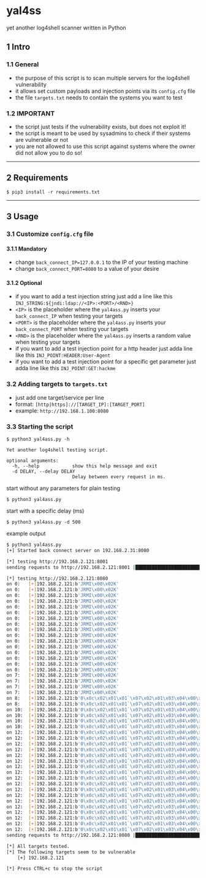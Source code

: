 # yal4ss
yet another log4shell scanner written in Python

## 1 Intro

### 1.1 General
- the purpose of this script is to scan multiple servers for the log4shell vulnerability
- it allows set custom payloads and injection points via its ```config.cfg``` file
- the file ```targets.txt``` needs to contain the systems you want to test
  
### 1.2 IMPORTANT
- the script just tests if the vulnerability exists, but does not exploit it!
- the script is meant to be used by sysadmins to check if their systems are vulnerable or not
- you are not allowed to use this script against systems where the owner did not allow you to do so! 

---

## 2 Requirements
```shell
$ pip3 install -r requirements.txt
```

---

## 3 Usage
### 3.1 Customize ```config.cfg``` file
#### 3.1.1 Mandatory
- change ```back_connect_IP=127.0.0.1``` to the IP of your testing machine
- change ```back_connect_PORT=8080``` to a value of your desire
#### 3.1.2 Optional
- if you want to add a test injection string just add a line like this ```INJ_STRING:${jndi:ldap://<IP>:<PORT>/<RND>}```
- ```<IP>``` is the placeholder where the ```yal4ass.py``` inserts your ```back_connect_IP``` when testing your targets
- ```<PORT>``` is the placeholder where the ```yal4ass.py``` inserts your ```back_connect_PORT``` when testing your targets
- ```<RND>``` is the placeholder where the ```yal4ass.py``` inserts a random value when testing your targets
- if you want to add a test injection point for a http header just adda line like this ```INJ_POINT:HEADER:User-Agent```
- if you want to add a test injection point for a specific get parameter just adda line like this 
  ```INJ_POINT:GET:hackme```
  
### 3.2 Adding targets to ```targets.txt```
- just add one target/service per line
- format: ```[http|https]://[TARGET_IP]:[TARGET_PORT]```
- example: ```http://192.168.1.100:8080```

### 3.3 Starting the script
```shell
$ python3 yal4ass.py -h

Yet another log4shell testing script.

optional arguments:
  -h, --help            show this help message and exit
  -d DELAY, --delay DELAY
                        Delay between every request in ms.
```
start without any parameters for plain testing
```shell
$ python3 yal4ass.py
```
start with a specific delay (ms) 
```shell
$ python3 yal4ass.py -d 500
```
example output
```bash
$ python3 yal4ass.py
[+] Started back connect server on 192.168.2.31:8080

[*] testing http://192.168.2.121:8001
sending requests to http://192.168.2.121:8001 |████████████████████████████████████████| 13/13 [100%] in 6.9s (1.89/s)

[*] testing http://192.168.2.121:8080
on 0: 	[+]192.168.2.121:b'JRMI\x00\x02K'
on 0: 	[+]192.168.2.121:b'JRMI\x00\x02K'
on 0: 	[+]192.168.2.121:b'JRMI\x00\x02K'
on 0: 	[+]192.168.2.121:b'JRMI\x00\x02K'
on 0: 	[+]192.168.2.121:b'JRMI\x00\x02K'
on 0: 	[+]192.168.2.121:b'JRMI\x00\x02K'
on 0: 	[+]192.168.2.121:b'JRMI\x00\x02K'
on 0: 	[+]192.168.2.121:b'JRMI\x00\x02K'
on 0: 	[+]192.168.2.121:b'JRMI\x00\x02K'
on 0: 	[+]192.168.2.121:b'JRMI\x00\x02K'
on 0: 	[+]192.168.2.121:b'JRMI\x00\x02K'
on 0: 	[+]192.168.2.121:b'JRMI\x00\x02K'
on 0: 	[+]192.168.2.121:b'JRMI\x00\x02K'
on 0: 	[+]192.168.2.121:b'JRMI\x00\x02K'
on 0: 	[+]192.168.2.121:b'JRMI\x00\x02K'
on 0: 	[+]192.168.2.121:b'JRMI\x00\x02K'
on 7: 	[+]192.168.2.121:b'JRMI\x00\x02K'
on 7: 	[+]192.168.2.121:b'JRMI\x00\x02K'
on 7: 	[+]192.168.2.121:b'JRMI\x00\x02K'
on 7: 	[+]192.168.2.121:b'JRMI\x00\x02K'
on 8: 	[+]192.168.2.121:b'0\x0c\x02\x01\x01`\x07\x02\x01\x03\x04\x00\x80\x00'
on 8: 	[+]192.168.2.121:b'0\x0c\x02\x01\x01`\x07\x02\x01\x03\x04\x00\x80\x00'
on 10: 	[+]192.168.2.121:b'0\x0c\x02\x01\x01`\x07\x02\x01\x03\x04\x00\x80\x00'
on 10: 	[+]192.168.2.121:b'0\x0c\x02\x01\x01`\x07\x02\x01\x03\x04\x00\x80\x00'
on 10: 	[+]192.168.2.121:b'0\x0c\x02\x01\x01`\x07\x02\x01\x03\x04\x00\x80\x00'
on 10: 	[+]192.168.2.121:b'0\x0c\x02\x01\x01`\x07\x02\x01\x03\x04\x00\x80\x00'
on 12: 	[+]192.168.2.121:b'0\x0c\x02\x01\x01`\x07\x02\x01\x03\x04\x00\x80\x00'
on 12: 	[+]192.168.2.121:b'0\x0c\x02\x01\x01`\x07\x02\x01\x03\x04\x00\x80\x00'
on 12: 	[+]192.168.2.121:b'0\x0c\x02\x01\x01`\x07\x02\x01\x03\x04\x00\x80\x00'
on 12: 	[+]192.168.2.121:b'0\x0c\x02\x01\x01`\x07\x02\x01\x03\x04\x00\x80\x00'
on 12: 	[+]192.168.2.121:b'0\x0c\x02\x01\x01`\x07\x02\x01\x03\x04\x00\x80\x00'
on 12: 	[+]192.168.2.121:b'0\x0c\x02\x01\x01`\x07\x02\x01\x03\x04\x00\x80\x00'
on 12: 	[+]192.168.2.121:b'0\x0c\x02\x01\x01`\x07\x02\x01\x03\x04\x00\x80\x00'
on 12: 	[+]192.168.2.121:b'0\x0c\x02\x01\x01`\x07\x02\x01\x03\x04\x00\x80\x00'
on 12: 	[+]192.168.2.121:b'0\x0c\x02\x01\x01`\x07\x02\x01\x03\x04\x00\x80\x00'
on 12: 	[+]192.168.2.121:b'0\x0c\x02\x01\x01`\x07\x02\x01\x03\x04\x00\x80\x00'
on 12: 	[+]192.168.2.121:b'0\x0c\x02\x01\x01`\x07\x02\x01\x03\x04\x00\x80\x00'
on 12: 	[+]192.168.2.121:b'0\x0c\x02\x01\x01`\x07\x02\x01\x03\x04\x00\x80\x00'
on 12: 	[+]192.168.2.121:b'0\x0c\x02\x01\x01`\x07\x02\x01\x03\x04\x00\x80\x00'
on 12: 	[+]192.168.2.121:b'0\x0c\x02\x01\x01`\x07\x02\x01\x03\x04\x00\x80\x00'
on 12: 	[+]192.168.2.121:b'0\x0c\x02\x01\x01`\x07\x02\x01\x03\x04\x00\x80\x00'
on 12: 	[+]192.168.2.121:b'0\x0c\x02\x01\x01`\x07\x02\x01\x03\x04\x00\x80\x00'
on 12: 	[+]192.168.2.121:b'0\x0c\x02\x01\x01`\x07\x02\x01\x03\x04\x00\x80\x00'
on 12: 	[+]192.168.2.121:b'0\x0c\x02\x01\x01`\x07\x02\x01\x03\x04\x00\x80\x00'
sending requests to http://192.168.2.121:8080 |████████████████████████████████████████| 13/13 [100%] in 7.0s (1.85/s)

[*] All targets tested.
[*] The following targets seem to be vulnerable
	[+] 192.168.2.121

[*] Press CTRL+c to stop the script
```
